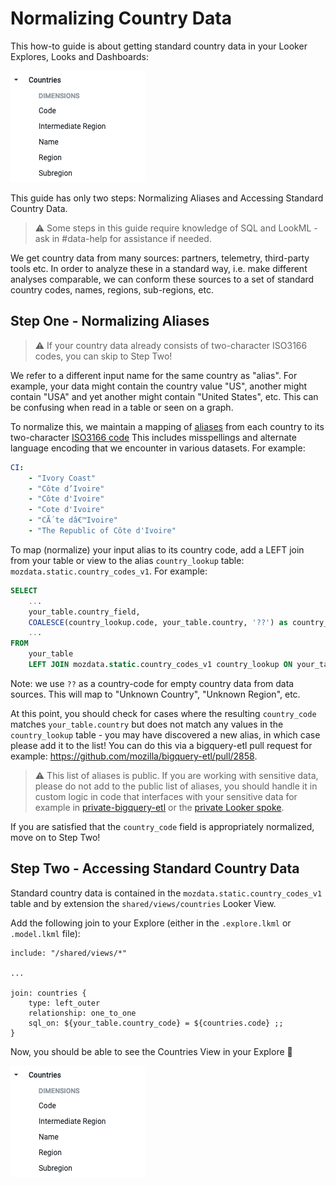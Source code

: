 # Normalizing Country Data

This how-to guide is about getting standard country data in your Looker Explores, Looks and Dashboards:

![Country View in Explore Image]

This guide has only two steps: Normalizing Aliases and Accessing Standard Country Data.

> ⚠️ Some steps in this guide require knowledge of SQL and LookML - ask in #data-help for assistance if needed.

We get country data from many sources: partners, telemetry, third-party tools etc. 
In order to analyze these in a standard way, i.e. make different analyses comparable, 
we can conform these sources to a set of standard country codes, names, regions, 
sub-regions, etc.

## Step One - Normalizing Aliases

> ⚠️ If your country data already consists of two-character ISO3166 codes, you can skip to Step Two! 

We refer to a different input name for the same country as "alias". For example, your data might contain
the country value "US", another might contain "USA" and yet another might contain "United States", etc. 
This can be confusing when read in a table or seen on a graph. 

To normalize this, we maintain a mapping of [aliases](https://github.com/mozilla/bigquery-etl/blob/main/sql_generators/country_code_lookup/aliases.yaml) 
from each country to its two-character [ISO3166 code](https://en.wikipedia.org/wiki/List_of_ISO_3166_country_codes) 
This includes misspellings and alternate language encoding that we encounter in various datasets. 
For example:  

```yaml
CI:
    - "Ivory Coast"
    - "Côte d’Ivoire"
    - "Côte d'Ivoire"
    - "Cote d'Ivoire"
    - "CÃ´te dâ€™Ivoire"
    - "The Republic of Côte d'Ivoire"
```

To map (normalize) your input alias to its country code, add a LEFT join from your table or view to the alias `country_lookup`
table: `mozdata.static.country_codes_v1`. For example:

```sql
SELECT
    ...
    your_table.country_field,
    COALESCE(country_lookup.code, your_table.country, '??') as country_code
    ...
FROM
    your_table 
    LEFT JOIN mozdata.static.country_codes_v1 country_lookup ON your_table.country_field = country_lookup.name 
```

Note: we use `??` as a country-code for empty country data from data sources. This will map to "Unknown Country", 
"Unknown Region", etc.

At this point, you should check for cases where the resulting `country_code` matches `your_table.country` but does 
not match any values in the `country_lookup` table - you may have discovered a new alias, in which case please add it to the list!
You can do this via a bigquery-etl pull request for example: https://github.com/mozilla/bigquery-etl/pull/2858.

> ⚠️ This list of aliases is public. If you are working with sensitive data, please do not add to the public list of 
> aliases, you should handle it in custom logic in code that interfaces with your sensitive data for example in 
> [private-bigquery-etl](https://github.com/mozilla/private-bigquery-etl) or the 
> [private Looker spoke](https://github.com/mozilla/looker-spoke-private). 

If you are satisfied that the `country_code` field is appropriately normalized, move on to Step Two! 


## Step Two - Accessing Standard Country Data

Standard country data is contained in the `mozdata.static.country_codes_v1` table and by extension the 
`shared/views/countries` Looker View.

Add the following join to your Explore (either in the `.explore.lkml` or `.model.lkml` file):

```lookml
include: "/shared/views/*"

...

join: countries {
    type: left_outer
    relationship: one_to_one
    sql_on: ${your_table.country_code} = ${countries.code} ;;
}
```

Now, you should be able to see the Countries View in your Explore 🎉

![Country View in Explore Image]

[Country View in Explore Image]: ../../assets/Looker_screenshots/countries_explore.png 
